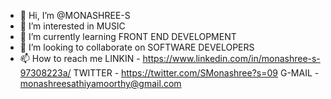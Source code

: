 - 👋 Hi, I’m @MONASHREE-S
- 👀 I’m interested in MUSIC
- 🌱 I’m currently learning FRONT END DEVELOPMENT
- 💞️ I’m looking to collaborate on SOFTWARE DEVELOPERS
- 📫 How to reach me 
  LINKIN - https://www.linkedin.com/in/monashree-s-97308223a/
  TWITTER - https://twitter.com/SMonashree?s=09
  G-MAIL - monashreesathiyamoorthy@gmail.com
